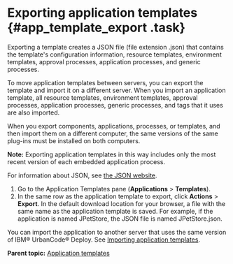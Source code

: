 # Exporting application templates {#app_template_export .task}

Exporting a template creates a JSON file \(file extension .json\) that contains the template's configuration information, resource templates, environment templates, approval processes, application processes, and generic processes.

To move application templates between servers, you can export the template and import it on a different server. When you import an application template, all resource templates, environment templates, approval processes, application processes, generic processes, and tags that it uses are also imported.

When you export components, applications, processes, or templates, and then import them on a different computer, the same versions of the same plug-ins must be installed on both computers.

**Note:** Exporting application templates in this way includes only the most recent version of each embedded application process.

For information about JSON, see [the JSON website](http://www.json.org/).

1.   Go to the Application Templates pane \(**Applications** \> **Templates**\). 
2.   In the same row as the application template to export, click **Actions** \> **Export**. In the default download location for your browser, a file with the same name as the application template is saved. For example, if the application is named JPetStore, the JSON file is named JPetStore.json.

You can import the application to another server that uses the same version of IBM® UrbanCode® Deploy. See [Importing application templates](app_template_import.md).

**Parent topic:** [Application templates](../topics/app_template.md)

